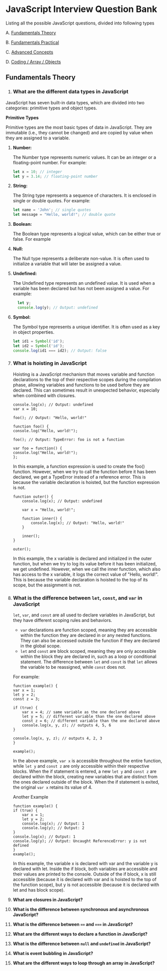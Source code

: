 
# JavaScript Interview Question Bank

Listing all the possible JavaScript questions, divided into following types

A. [Fundamentals Theory](#fundamentals-theory) 

B. [Fundamentals Practical]()

C. [Advanced Concepts]()

D. [Coding / Array / Objects]()





## Fundamentals Theory
1. ### What are the different data types in JavaScript

JavaScript has seven built-in data types, which are divided into two categories: primitive types and object types.

 **Primitive Types**

 Primitive types are the most basic types of data in JavaScript. They are immutable (i.e., they cannot be changed) and are copied by value when they are assigned to a variable.

 1. **Number:**

      The Number type represents numeric values. It can be an integer or a floating-point number. For example:

      ```javascript
      let x = 10; // integer
      let y = 3.14; // floating-point number
      ```
 2. **String:**

      The String type represents a sequence of characters. It is enclosed in single or double quotes. For example:

      ```javascript
      let name = 'John'; // single quotes
      let message = "Hello, world!"; // double quote
      ```

3. **Boolean:**

      The Boolean type represents a logical value, which can be either true or false. For example
      
4. **Null:**
    
      The Null type represents a deliberate non-value. It is often used to initialize a variable that will later be assigned a value.

5. **Undefined:**

      The Undefined type represents an undefined value. It is used when a variable has been declared but has not been assigned a value. For example:
      ```javascript
        let y;
        console.log(y); // Output: undefined
      ```

6. **Symbol:**

      The Symbol type represents a unique identifier. It is often used as a key in object properties.

      ```javascript
      let id1 = Symbol('id');
      let id2 = Symbol('id');
      console.log(id1 === id2); // Output: false
      ```


2. ### What is hoisting in JavaScript
    Hoisting is a JavaScript mechanism that moves variable and function declarations to the top of their respective scopes during the compilation phase, allowing variables and functions to be used before they are declared. This can sometimes result in unexpected behavior, especially when combined with closures.

    ```javacript
    console.log(x); // Output: undefined
    var x = 10;
    ```

    ```javacript
    foo(); // Output: "Hello, world!"

    function foo() {
    console.log("Hello, world!");
    ```

    ```javacript
    foo(); // Output: TypeError: foo is not a function

    var foo = function() {
    console.log("Hello, world!");
    };
    ```
    In this example, a function expression is used to create the foo() function. However, when we try to call the function before it has been declared, we get a TypeError instead of a reference error. This is because the variable declaration is hoisted, but the function expression is not.



    ```javacript
    function outer() {
        console.log(x); // Output: undefined

        var x = "Hello, world!";

        function inner() {
            console.log(x); // Output: "Hello, world!"
        }

        inner();
    }

    outer();
    ```
    In this example, the x variable is declared and initialized in the outer function, but when we try to log its value before it has been initialized, we get undefined. However, when we call the inner function, which also has access to the x variable, it logs the correct value of "Hello, world!". This is because the variable declaration is hoisted to the top of its scope, but the assignment is not.


3. ### What is the difference between `let`, `const`, and `var` in JavaScript

   `let`, `var`, and `const` are all used to declare variables in JavaScript, but they have different scoping rules and behaviors.

      - `var` declarations are function scoped, meaning they are accessible within the function they are declared in or any nested functions. They can also be accessed outside the function if they are declared in the global scope.
      - `let` and `const` are block scoped, meaning they are only accessible within the block they are declared in, such as a loop or conditional statement. The difference between `let` and `const` is that `let` allows the variable to be reassigned, while `const` does not.

    For example:

    ```javacript
    function example() {
    var x = 1;
    let y = 2;
    const z = 3;

    if (true) {
        var x = 4; // same variable as the one declared above
        let y = 5; // different variable than the one declared above
        const z = 6; // different variable than the one declared above
        console.log(x, y, z); // outputs 4, 5, 6
    }

    console.log(x, y, z); // outputs 4, 2, 3
    }

    example();
    ```

    In the above example, `var x` is accessible throughout the entire function, while `let y` and `const z` are only accessible within their respective blocks. When the if statement is entered, a new `let y` and `const z` are declared within the block, creating new variables that are distinct from the ones declared outside of the block. When the if statement is exited, the original `var x` retains its value of 4.

    Another Example 

    ```javsacript
    function example() {
    if (true) {
        var x = 1;
        let y = 2;
        console.log(x); // Output: 1
        console.log(y); // Output: 2
    }
    console.log(x); // Output: 1
    console.log(y); // Output: Uncaught ReferenceError: y is not defined
    }
    example();

    ```
    In this example, the variable x is declared with var and the variable y is declared with let. Inside the if block, both variables are accessible and their values are printed to the console. Outside of the if block, x is still accessible (because it is declared with var and is hoisted to the top of the function scope), but y is not accessible (because it is declared with let and has block scope).

4. **What are closures in JavaScript?**

5. **What is the difference between synchronous and asynchronous JavaScript?**
6. **What is the difference between `==` and `===` in JavaScript?**
7. **What are the different ways to declare a function in JavaScript?**
8. **What is the difference between `null` and `undefined` in JavaScript?**
9. **What is event bubbling in JavaScript?**
10. **What are the different ways to loop through an array in JavaScript?**



